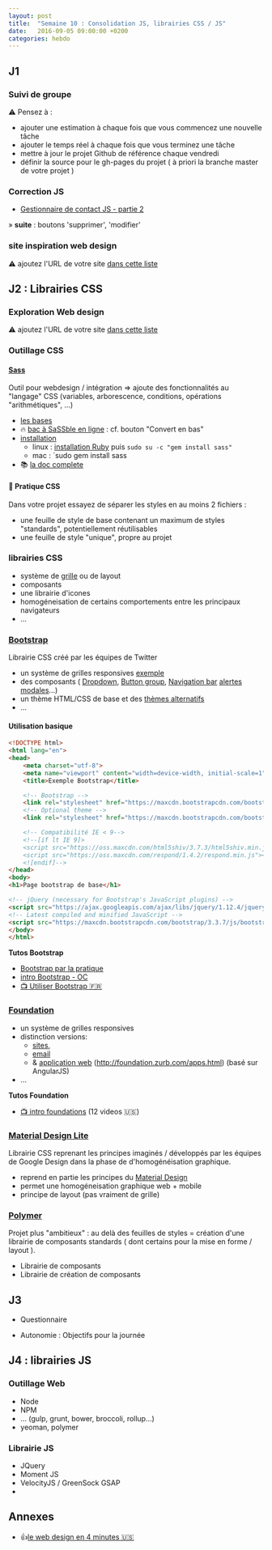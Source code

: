 ```yaml
---
layout: post
title:  "Semaine 10 : Consolidation JS, librairies CSS / JS"
date:   2016-09-05 09:00:00 +0200
categories: hebdo
---
```


## J1

### Suivi de groupe

:warning: Pensez à :  

- ajouter une estimation à chaque fois que vous commencez une nouvelle tâche
- ajouter le temps réel à chaque fois que vous terminez une tâche
- mettre à jour le projet Github de référence chaque vendredi
- définir la source pour le gh-pages du projet ( à priori la branche master de votre projet )

### Correction JS

- [Gestionnaire de contact JS - partie 2](http://jsbin.com/yamohot/6/edit?js,output)

» **suite** : boutons 'supprimer', 'modifier' 

### site inspiration web design

:warning: ajoutez l'URL de votre site [dans cette liste](https://docs.google.com/spreadsheets/d/1YHbAiwlaQeCCtKHWmZs7Hkf9-jM5oHP__4iQGXxB5aY/edit?usp=sharing)

## J2 : Librairies CSS

### Exploration Web design

:warning: ajoutez l'URL de votre site [dans cette liste](https://docs.google.com/spreadsheets/d/1YHbAiwlaQeCCtKHWmZs7Hkf9-jM5oHP__4iQGXxB5aY/edit?usp=sharing)

### Outillage CSS

#### [Sass](http://sass-lang.com)
 
Outil pour webdesign / intégration => ajoute des fonctionnalités au "langage" CSS (variables, arborescence, conditions, opérations "arithmétiques", ...)

- [les bases](http://sass-lang.com/guide)
- :fire: [bac à SaSSble en ligne](http://sass.js.org) : cf. bouton "Convert en bas"
- [installation](http://sass-lang.com/install)
  - linux : [installation Ruby](https://gorails.com/setup/ubuntu/16.04) puis `sudo su -c "gem install sass"` 
  - mac : `sudo gem install sass
- :books: [la doc complete](http://sass-lang.com/guide)

#### :wrench: Pratique CSS

Dans votre projet essayez de séparer les styles en au moins 2 fichiers :
- une feuille de style de base contenant un maximum de styles "standards", potentiellement réutilisables
- une feuille de style "unique", propre au projet

### librairies CSS

- système de [grille](http://www.opentuto.com/comprendre-le-concept-de-grille-dans-le-webdesign/) ou de layout
- composants
- une librairie d'icones
- homogéneisation de certains comportements entre les principaux navigateurs
- ...

### [Bootstrap](http://getbootstrap.com/)

Librairie CSS créé par les équipes de Twitter
- un système de grilles responsives [exemple]({{site.url}}/exemples/bootstrap/bootstrap-grille.html)
- des composants ( [Dropdown](http://getbootstrap.com/components/#dropdowns),
[Button group](http://getbootstrap.com/components/#btn-groups), [Navigation bar](http://getbootstrap.com/components/#navbar)
[alertes modales](http://getbootstrap.com/javascript/#modals)...)
- un thème HTML/CSS de base et des [thèmes alternatifs](https://bootswatch.com/)
- ...

#### Utilisation basique

```html
<!DOCTYPE html>
<html lang="en">
<head>
    <meta charset="utf-8">
    <meta name="viewport" content="width=device-width, initial-scale=1">
    <title>Exemple Bootstrap</title>

    <!-- Bootstrap -->
    <link rel="stylesheet" href="https://maxcdn.bootstrapcdn.com/bootstrap/3.3.7/css/bootstrap.min.css" integrity="sha384-BVYiiSIFeK1dGmJRAkycuHAHRg32OmUcww7on3RYdg4Va+PmSTsz/K68vbdEjh4u" crossorigin="anonymous">
    <!-- Optional theme -->
    <link rel="stylesheet" href="https://maxcdn.bootstrapcdn.com/bootstrap/3.3.7/css/bootstrap-theme.min.css" integrity="sha384-rHyoN1iRsVXV4nD0JutlnGaslCJuC7uwjduW9SVrLvRYooPp2bWYgmgJQIXwl/Sp" crossorigin="anonymous">

    <!-- Compatibilité IE < 9-->
    <!--[if lt IE 9]>
    <script src="https://oss.maxcdn.com/html5shiv/3.7.3/html5shiv.min.js"></script>
    <script src="https://oss.maxcdn.com/respond/1.4.2/respond.min.js"></script>
    <![endif]-->
</head>
<body>
<h1>Page bootstrap de base</h1>

<!-- jQuery (necessary for Bootstrap's JavaScript plugins) -->
<script src="https://ajax.googleapis.com/ajax/libs/jquery/1.12.4/jquery.min.js"></script>
<!-- Latest compiled and minified JavaScript -->
<script src="https://maxcdn.bootstrapcdn.com/bootstrap/3.3.7/js/bootstrap.min.js" integrity="sha384-Tc5IQib027qvyjSMfHjOMaLkfuWVxZxUPnCJA7l2mCWNIpG9mGCD8wGNIcPD7Txa" crossorigin="anonymous"></script>
</body>
</html>
```

**Tutos Bootstrap**

- [Bootstrap par la pratique](http://www.opentuto.com/informatique/maitriser-bootstrap-3-par-la-pratique/)
- [intro Bootstrap - OC](https://openclassrooms.com/courses/prenez-en-main-bootstrap)
- [:tv: Utiliser Bootstrap :fr:](http://www.grafikart.fr/tutoriels/html-css/bootstrap-twitter-182)
  
### [Foundation](http://foundation.zurb.com)
- un système de grilles responsives
- distinction versions:
  - [sites](http://foundation.zurb.com/sites.html),
  - [email](http://foundation.zurb.com/emails.html)
  - & [application web](http://foundation.zurb.com/apps.html) (http://foundation.zurb.com/apps.html) (basé sur AngularJS) 
- ...

**Tutos Foundation**

- [:tv: intro foundations](https://www.youtube.com/watch?v=2QcpR6cHpnk&list=PL6oNLEZTnXsg2f3scFapWJsjywyMKpsF9) (12 videos :us:)

### [Material Design Lite](https://getmdl.io)

Librairie CSS reprenant les principes imaginés / développés par les équipes de Google Design dans la phase de d'homogénéisation graphique.  
- reprend en partie les principes du [Material Design](https://material.google.com) 
- permet une homogéneisation graphique web + mobile
- principe de layout (pas vraiment de grille) 


### [Polymer](https://www.polymer-project.org)

Projet plus "ambitieux" : au delà des feuilles de styles = création d'une librairie de composants standards ( dont certains pour la mise en forme / layout ).
- Librairie de composants 
- Librairie de création de composants 


## J3

- Questionnaire

- Autonomie : Objectifs pour la journée

## J4 : librairies JS

### Outillage Web

- Node
- NPM
- ... (gulp, grunt, bower, broccoli, rollup...)
- yeoman, polymer
### Librairie JS

- JQuery
- Moment JS
- VelocityJS / GreenSock GSAP
- 

## Annexes

- :+1:[le web design en 4 minutes :us:](http://jgthms.com/web-design-in-4-minutes/)
